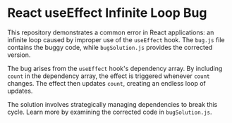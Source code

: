 # React useEffect Infinite Loop Bug

This repository demonstrates a common error in React applications: an infinite loop caused by improper use of the `useEffect` hook.  The `bug.js` file contains the buggy code, while `bugSolution.js` provides the corrected version.

The bug arises from the `useEffect` hook's dependency array.  By including `count` in the dependency array, the effect is triggered whenever `count` changes. The effect then updates `count`, creating an endless loop of updates.

The solution involves strategically managing dependencies to break this cycle.  Learn more by examining the corrected code in `bugSolution.js`.